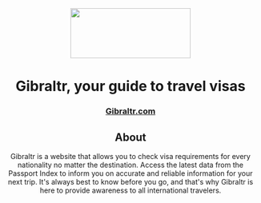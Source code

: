 
<div align="center">
    <img src="https://i.imgur.com/XTkm2s9.png" height="100" width="240"></img>

<h1 align="center">Gibraltr, your guide to travel visas</h1>
<h3 align="center"><a href="https://www.gibraltr.com" target="_blank">Gibraltr.com</a></h3>

## About

Gibraltr is a website that allows you to check visa requirements for every nationality no matter the destination. Access the latest data from the Passport Index to inform you on accurate and reliable information for your next trip. It's always best to know before you go, and that's why Gibraltr is here to provide awareness to all international travelers.

    